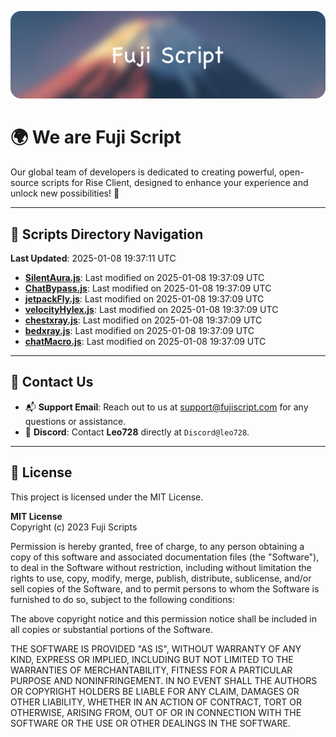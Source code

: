 ![Banner](.github/b.webp)

# 🌍 **We are Fuji Script**

Our global team of developers is dedicated to creating powerful, open-source scripts for Rise Client, designed to enhance your experience and unlock new possibilities! 🌟

---
<!-- SCRIPTS_NAVIGATION_START -->
## 📂 **Scripts Directory Navigation**

**Last Updated**: 2025-01-08 19:37:11 UTC

- **[SilentAura.js](scripts/SilentAura.js)**: Last modified on 2025-01-08 19:37:09 UTC
- **[ChatBypass.js](scripts/ChatBypass.js)**: Last modified on 2025-01-08 19:37:09 UTC
- **[jetpackFly.js](scripts/jetpackFly.js)**: Last modified on 2025-01-08 19:37:09 UTC
- **[velocityHylex.js](scripts/velocityHylex.js)**: Last modified on 2025-01-08 19:37:09 UTC
- **[chestxray.js](scripts/chestxray.js)**: Last modified on 2025-01-08 19:37:09 UTC
- **[bedxray.js](scripts/bedxray.js)**: Last modified on 2025-01-08 19:37:09 UTC
- **[chatMacro.js](scripts/chatMacro.js)**: Last modified on 2025-01-08 19:37:09 UTC

<!-- SCRIPTS_NAVIGATION_END -->

---

## 💬 **Contact Us**  
- 📬 **Support Email**: Reach out to us at [support@fujiscript.com](mailto:support@fujiscript.com) for any questions or assistance.  
- 💬 **Discord**: Contact **Leo728** directly at `Discord@leo728`.

---

## 📜 **License**

This project is licensed under the MIT License.  

**MIT License**  
Copyright (c) 2023 Fuji Scripts  

Permission is hereby granted, free of charge, to any person obtaining a copy of this software and associated documentation files (the "Software"), to deal in the Software without restriction, including without limitation the rights to use, copy, modify, merge, publish, distribute, sublicense, and/or sell copies of the Software, and to permit persons to whom the Software is furnished to do so, subject to the following conditions:  

The above copyright notice and this permission notice shall be included in all copies or substantial portions of the Software.  

THE SOFTWARE IS PROVIDED "AS IS", WITHOUT WARRANTY OF ANY KIND, EXPRESS OR IMPLIED, INCLUDING BUT NOT LIMITED TO THE WARRANTIES OF MERCHANTABILITY, FITNESS FOR A PARTICULAR PURPOSE AND NONINFRINGEMENT. IN NO EVENT SHALL THE AUTHORS OR COPYRIGHT HOLDERS BE LIABLE FOR ANY CLAIM, DAMAGES OR OTHER LIABILITY, WHETHER IN AN ACTION OF CONTRACT, TORT OR OTHERWISE, ARISING FROM, OUT OF OR IN CONNECTION WITH THE SOFTWARE OR THE USE OR OTHER DEALINGS IN THE SOFTWARE.  
